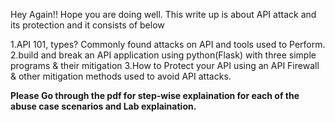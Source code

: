 Hey Again!! Hope you are doing well. This write up is about API attack and its protection and it consists of below 

1.API 101, types? Commonly found attacks on API and tools used to Perform.
2.build and break an API application using python(Flask) with three simple programs & their mitigation
3.How to Protect your API using an API Firewall & other mitigation methods used to avoid API attacks.

**Please Go through the pdf for step-wise explaination for each of the abuse case scenarios and Lab explaination.** 

